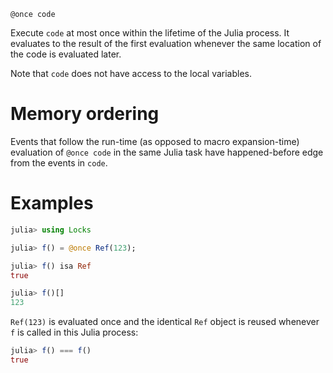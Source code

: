     @once code

Execute `code` at most once within the lifetime of the Julia process.  It evaluates to the
result of the first evaluation whenever the same location of the code is evaluated later.

Note that `code` does not have access to the local variables.

# Memory ordering

Events that follow the run-time (as opposed to macro expansion-time) evaluation of `@once
code` in the same Julia task have happened-before edge from the events in `code`.

# Examples

```julia
julia> using Locks

julia> f() = @once Ref(123);

julia> f() isa Ref
true

julia> f()[]
123
```

`Ref(123)` is evaluated once and the identical `Ref` object is reused whenever `f` is called
in this Julia process:

```julia
julia> f() === f()
true
```
